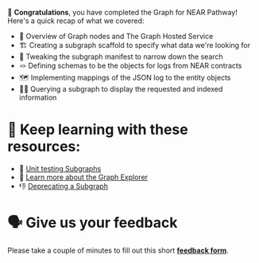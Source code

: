 🥳 **Congratulations**, you have completed the Graph for NEAR Pathway! \
Here's a quick recap of what we covered:

- 🔌 Overview of Graph nodes and The Graph Hosted Service
- 🏗 Creating a subgraph scaffold to specify what data we're looking for
- 📜 Tweaking the subgraph manifest to narrow down the search
- 🪢 Defining schemas to be the objects for logs from NEAR contracts
- 🗺 Implementing mappings of the JSON log to the entity objects
- 🕵🏻 Querying a subgraph to display the requested and indexed information

# 🧐 Keep learning with these resources:

- 🔬 [Unit testing Subgraphs](https://learn.figment.io/tutorials/unit-testing-subgraphs)
- 📖 [Learn more about the Graph Explorer](https://thegraph.com/docs/explorer)
- 👎 [Deprecating a Subgraph](https://thegraph.com/docs/developer/deprecating-a-subgraph)

# 🗣 Give us your feedback

Please take a couple of minutes to fill out this short **[feedback form](https://docs.google.com/forms/d/1SXg3xo0I1BRN2BAS-ffDbj1P6bfwo0x48trttmJ5xKs/)**.
